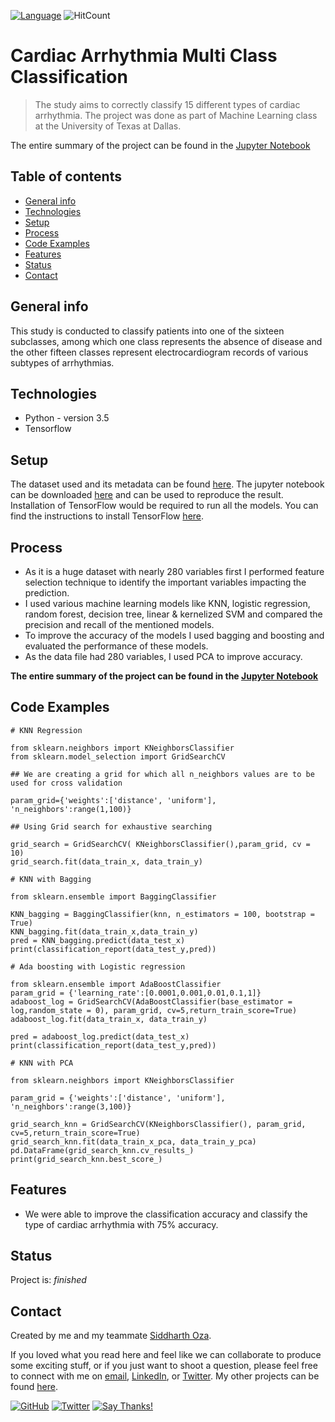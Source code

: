[![Language](https://img.shields.io/badge/Made%20with-Python%20and%20Machine%20Learning-blue.svg)](#technologies-and-tools)
![HitCount](http://hits.dwyl.io/harshbg/Cardiac-Arrhythmia-Multi-Class-Classification.svg)

# Cardiac Arrhythmia Multi Class Classification
> The study aims to correctly classify 15 different types of cardiac arrhythmia. The project was done as part of Machine Learning class at the University of Texas at Dallas.

The entire summary of the project can be found in the [Jupyter Notebook](https://github.com/harshbg/Cardiac-Arrhythmia-Multi-Class-Classification/blob/master/Cardiac%20Arrhythmia%20Multi-Class%20Classification.ipynb)

## Table of contents
* [General info](#general-info)
* [Technologies](#technologies)
* [Setup](#setup)
* [Process](#process)
* [Code Examples](#code-examples)
* [Features](#features)
* [Status](#status)
* [Contact](#contact)

## General info
This study is conducted to classify patients into one of the sixteen subclasses, 
among which one class represents the absence of disease and the other fifteen classes represent electrocardiogram records of various subtypes of arrhythmias.


## Technologies
* Python - version 3.5
* Tensorflow

## Setup

The dataset used and its metadata can be found [here](https://github.com/harshbg/Cardiac-Arrhythmia-Multi-Class-Classification/tree/master/Data). The jupyter notebook can be downloaded [here](https://github.com/harshbg/Cardiac-Arrhythmia-Multi-Class-Classification/blob/master/Cardiac%20Arrhythmia%20Multi-Class%20Classification.ipynb) and can be used to reproduce the result. Installation of TensorFlow would be required to run all the models. 
You can find the instructions to install TensorFlow [here](https://www.tensorflow.org/install/pip).

## Process

* As it is a huge dataset with nearly 280 variables first I performed feature selection technique to identify the important variables impacting the prediction. 
* I used various machine learning models like KNN, logistic regression, random forest, decision tree, linear & kernelized SVM and compared the precision and recall of the mentioned models. 
* To improve the accuracy of the models I used bagging and boosting and evaluated the performance of these models.
* As the data file had 280 variables, I used PCA to improve accuracy.

**The entire summary of the project can be found in the [Jupyter Notebook](https://github.com/harshbg/Cardiac-Arrhythmia-Multi-Class-Classification/blob/master/Cardiac%20Arrhythmia%20Multi-Class%20Classification.ipynb)**


## Code Examples

````
# KNN Regression

from sklearn.neighbors import KNeighborsClassifier
from sklearn.model_selection import GridSearchCV

## We are creating a grid for which all n_neighbors values are to be used for cross validation

param_grid={'weights':['distance', 'uniform'], 'n_neighbors':range(1,100)}

## Using Grid search for exhaustive searching

grid_search = GridSearchCV( KNeighborsClassifier(),param_grid, cv = 10)
grid_search.fit(data_train_x, data_train_y)

````

````
# KNN with Bagging

from sklearn.ensemble import BaggingClassifier

KNN_bagging = BaggingClassifier(knn, n_estimators = 100, bootstrap = True)
KNN_bagging.fit(data_train_x,data_train_y)
pred = KNN_bagging.predict(data_test_x)
print(classification_report(data_test_y,pred))

````

````
# Ada boosting with Logistic regression

from sklearn.ensemble import AdaBoostClassifier
param_grid = {'learning_rate':[0.0001,0.001,0.01,0.1,1]}
adaboost_log = GridSearchCV(AdaBoostClassifier(base_estimator = log,random_state = 0), param_grid, cv=5,return_train_score=True)
adaboost_log.fit(data_train_x, data_train_y)

pred = adaboost_log.predict(data_test_x)
print(classification_report(data_test_y,pred))
````

````
# KNN with PCA

from sklearn.neighbors import KNeighborsClassifier

param_grid = {'weights':['distance', 'uniform'], 'n_neighbors':range(3,100)}

grid_search_knn = GridSearchCV(KNeighborsClassifier(), param_grid, cv=5,return_train_score=True)
grid_search_knn.fit(data_train_x_pca, data_train_y_pca)
pd.DataFrame(grid_search_knn.cv_results_)
print(grid_search_knn.best_score_)
````

## Features
* We were able to improve the classification accuracy and classify the type of cardiac arrhythmia with 75% accuracy. 

## Status
Project is:  _finished_

## Contact

Created by me and my teammate [Siddharth Oza](https://github.com/siddharthoza).

If you loved what you read here and feel like we can collaborate to produce some exciting stuff, or if you
just want to shoot a question, please feel free to connect with me on <a href="hello@gupta-harsh.com" target="_blank">email</a>, 
<a href="http://bit.ly/2uOIUeo" target="_blank">LinkedIn</a>, or 
<a href="http://bit.ly/2CZv1i5" target="_blank">Twitter</a>. 
My other projects can be found [here](http://bit.ly/2UlyFgC).

[![GitHub](https://img.shields.io/github/followers/harshbg.svg?style=social)](http://bit.ly/2HYQaL1)
[![Twitter](https://img.shields.io/twitter/follow/harshbg.svg?style=social)](http://bit.ly/2VHxROX)
[![Say Thanks!](https://img.shields.io/badge/Say-Thanks!-yellow.svg)](http://bit.ly/2M0s0Vu)
